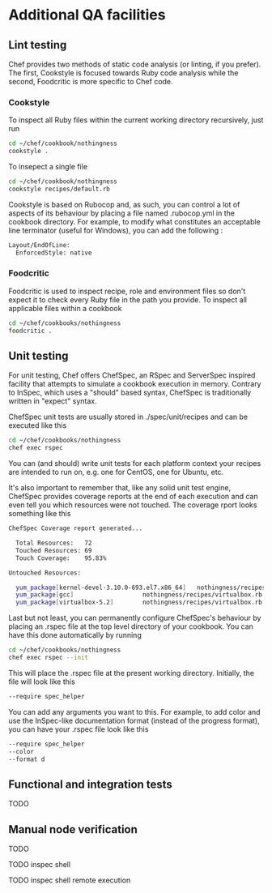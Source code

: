 # Additional QA facilities

## Lint testing

Chef provides two methods of static code analysis (or linting, if you prefer). The first, Cookstyle is focused towards Ruby code analysis while the second, Foodcritic is more specific to Chef code.

### Cookstyle

To inspect all Ruby files within the current working directory recursively, just run

```bash
cd ~/chef/cookbook/nothingness
cookstyle .
```

To insepect a single file

```bash
cd ~/chef/cookbook/nothingness
cookstyle recipes/default.rb
```

Cookstyle is based on Rubocop and, as such, you can control a lot of aspects of its behaviour by placing a file named .rubocop.yml in the cookbook directory. For example, to modify what constitutes an acceptable line terminator (useful for Windows), you can add the following :

```bash
Layout/EndOfLine:
  EnforcedStyle: native
```

### Foodcritic

Foodcritic is used to inspect recipe, role and environment files so don't expect it to check every Ruby file in the path you provide. To inspect all applicable files within a cookbook

```bash
cd ~/chef/cookbooks/nothingness
foodcritic .
```

## Unit testing

For unit testing, Chef offers ChefSpec, an RSpec and ServerSpec inspired facility that attempts to simulate a cookbook execution in memory. Contrary to InSpec, which uses a "should" based syntax, ChefSpec is traditionally written in "expect" syntax.

ChefSpec unit tests are usually stored in ./spec/unit/recipes and can be executed like this

```bash
cd ~/chef/cookbooks/nothingness
chef exec rspec
```

You can (and should) write unit tests for each platform context your recipes are intended to run on, e.g. one for CentOS, one for Ubuntu, etc.

It's also important to remember that, like any solid unit test engine, ChefSpec provides coverage reports at the end of each execution and can even tell you which resources were not touched. The coverage rport looks something like this

```bash
ChefSpec Coverage report generated...

  Total Resources:   72
  Touched Resources: 69
  Touch Coverage:    95.83%

Untouched Resources:

  yum_package[kernel-devel-3.10.0-693.el7.x86_64]   nothingness/recipes/virtualbox:11
  yum_package[gcc]                   nothingness/recipes/virtualbox.rb:11
  yum_package[virtualbox-5.2]        nothingness/recipes/virtualbox.rb:11
```

Last but not least, you can permanently configure ChefSpec's behaviour by placing an .rspec file at the top level directory of your cookbook. You can have this done automatically by running

```bash
cd ~/chef/cookbooks/nothingness
chef exec rspec --init
```

This will place the .rspec file at the present working directory. Initially, the file will look like this

```bash
--require spec_helper
```

You can add any arguments you want to this. For example, to add color and use the InSpec-like documentation format (instead of the progress format), you can have your .rspec file look like this

```bash
--require spec_helper
--color
--format d
```

## Functional and integration tests

TODO

## Manual node verification

TODO

TODO inspec shell

TODO inspec shell remote execution

